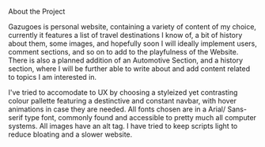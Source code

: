 About the Project

Gazugoes is personal website, containing a variety of content of my choice, currently it features a list of travel destinations I know of, a bit of history about them, some images, and hopefully soon I will ideally implement users, comment sections, and so on to add to the playfulness of the Website. 
There is also a planned addition of an Automotive Section, and a history section, where I will be further able to write about and add content related to topics I am interested in.

I've tried to accomodate to UX by choosing a styleized yet contrasting colour pallette featuring a destinctive and constant navbar, with hover animations in case they are needed. All fonts chosen are in a Arial/ Sans-serif type font, commonly found and accessible to pretty much all computer systems. All images have an alt tag. I have tried to keep scripts light to reduce bloating and a slower website.
